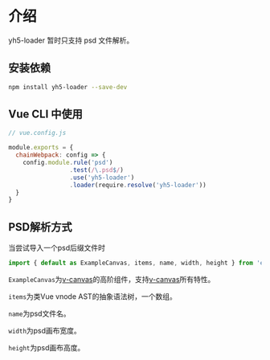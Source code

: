 # 介绍

yh5-loader 暂时只支持 psd 文件解析。

## 安装依赖

```bash
npm install yh5-loader --save-dev
```

## Vue CLI 中使用

```javascript
// vue.config.js

module.exports = {
  chainWebpack: config => {
    config.module.rule('psd')
                 .test(/\.psd$/)
                 .use('yh5-loader')
                 .loader(require.resolve('yh5-loader'))
  }
}
```

## PSD解析方式

当尝试导入一个psd后缀文件时

```javascript
import { default as ExampleCanvas, items, name, width, height } from 'example.psd'
```

`ExampleCanvas`为[v-canvas](/components/canvas)的高阶组件，支持[v-canvas](/components/canvas)所有特性。

`items`为类Vue vnode AST的抽象语法树，一个数组。

`name`为psd文件名。

`width`为psd画布宽度。

`height`为psd画布高度。

